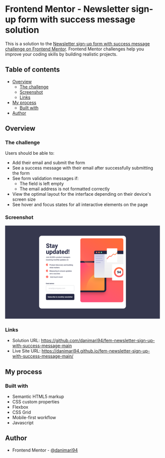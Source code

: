 # Frontend Mentor - Newsletter sign-up form with success message solution

This is a solution to the [Newsletter sign-up form with success message challenge on Frontend Mentor](https://www.frontendmentor.io/challenges/newsletter-signup-form-with-success-message-3FC1AZbNrv). Frontend Mentor challenges help you improve your coding skills by building realistic projects. 

## Table of contents

- [Overview](#overview)
  - [The challenge](#the-challenge)
  - [Screenshot](#screenshot)
  - [Links](#links)
- [My process](#my-process)
  - [Built with](#built-with)
- [Author](#author)

## Overview

### The challenge

Users should be able to:

- Add their email and submit the form
- See a success message with their email after successfully submitting the form
- See form validation messages if:
  - The field is left empty
  - The email address is not formatted correctly
- View the optimal layout for the interface depending on their device's screen size
- See hover and focus states for all interactive elements on the page

### Screenshot

![](https://raw.githubusercontent.com/danimari94/fem-newsletter-sign-up-with-success-message-main/master/Screenshot_desktop.png)

### Links

- Solution URL: https://github.com/danimari94/fem-newsletter-sign-up-with-success-message-main
- Live Site URL: https://danimari94.github.io/fem-newsletter-sign-up-with-success-message-main/

## My process

### Built with

- Semantic HTML5 markup
- CSS custom properties
- Flexbox
- CSS Grid
- Mobile-first workflow
- Javascript

## Author

- Frontend Mentor - [@danimari94](https://www.frontendmentor.io/profile/danimari94)